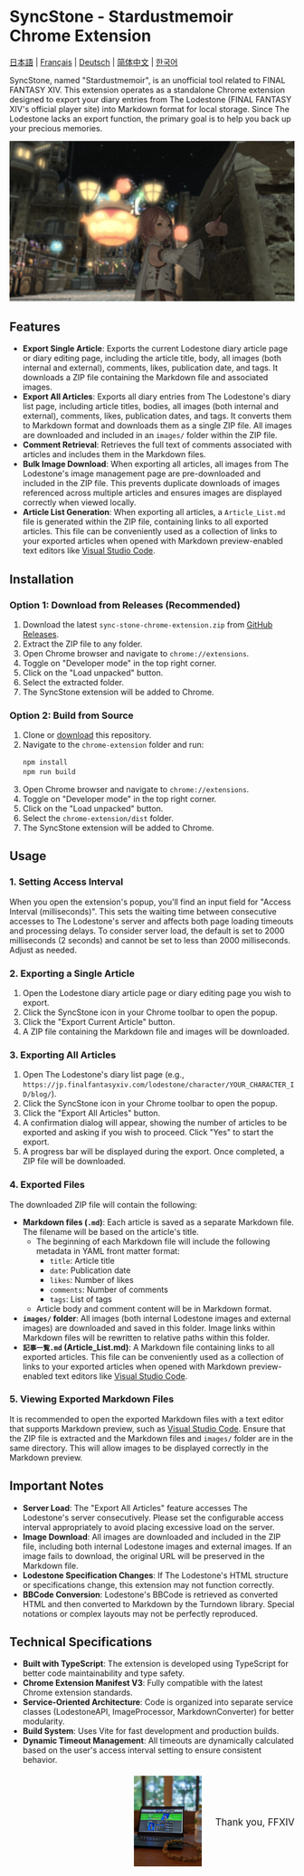 # SyncStone - Stardustmemoir Chrome Extension

[日本語](README_ja.md) | [Français](README_fr.md) | [Deutsch](README_de.md) | [简体中文](README_zh.md) | [한국어](README_ko.md)

SyncStone, named "Stardustmemoir", is an unofficial tool related to FINAL FANTASY XIV. This extension operates as a standalone Chrome extension designed to export your diary entries from The Lodestone (FINAL FANTASY XIV's official player site) into Markdown format for local storage. Since The Lodestone lacks an export function, the primary goal is to help you back up your precious memories.

<p align="center">
  <img src="28445b1c091759ab82531cc3a64b5ca7ced45c89.jpg" alt="kako-jun">
</p>

## Features

*   **Export Single Article**: Exports the current Lodestone diary article page or diary editing page, including the article title, body, all images (both internal and external), comments, likes, publication date, and tags. It downloads a ZIP file containing the Markdown file and associated images.
*   **Export All Articles**: Exports all diary entries from The Lodestone's diary list page, including article titles, bodies, all images (both internal and external), comments, likes, publication dates, and tags. It converts them to Markdown format and downloads them as a single ZIP file. All images are downloaded and included in an `images/` folder within the ZIP file.
*   **Comment Retrieval**: Retrieves the full text of comments associated with articles and includes them in the Markdown files.
*   **Bulk Image Download**: When exporting all articles, all images from The Lodestone's image management page are pre-downloaded and included in the ZIP file. This prevents duplicate downloads of images referenced across multiple articles and ensures images are displayed correctly when viewed locally.
*   **Article List Generation**: When exporting all articles, a `Article_List.md` file is generated within the ZIP file, containing links to all exported articles. This file can be conveniently used as a collection of links to your exported articles when opened with Markdown preview-enabled text editors like [Visual Studio Code](https://code.visualstudio.com/).

## Installation

### Option 1: Download from Releases (Recommended)
1.  Download the latest `sync-stone-chrome-extension.zip` from [GitHub Releases](https://github.com/kako-jun/sync-stone/releases).
2.  Extract the ZIP file to any folder.
3.  Open Chrome browser and navigate to `chrome://extensions`.
4.  Toggle on "Developer mode" in the top right corner.
5.  Click on the "Load unpacked" button.
6.  Select the extracted folder.
7.  The SyncStone extension will be added to Chrome.

### Option 2: Build from Source
1.  Clone or [download](https://github.com/kako-jun/sync-stone/archive/refs/heads/main.zip) this repository.
2.  Navigate to the `chrome-extension` folder and run:
    ```bash
    npm install
    npm run build
    ```
3.  Open Chrome browser and navigate to `chrome://extensions`.
4.  Toggle on "Developer mode" in the top right corner.
5.  Click on the "Load unpacked" button.
6.  Select the `chrome-extension/dist` folder.
7.  The SyncStone extension will be added to Chrome.

## Usage

### 1. Setting Access Interval

When you open the extension's popup, you'll find an input field for "Access Interval (milliseconds)". This sets the waiting time between consecutive accesses to The Lodestone's server and affects both page loading timeouts and processing delays. To consider server load, the default is set to 2000 milliseconds (2 seconds) and cannot be set to less than 2000 milliseconds. Adjust as needed.

### 2. Exporting a Single Article

1.  Open the Lodestone diary article page or diary editing page you wish to export.
2.  Click the SyncStone icon in your Chrome toolbar to open the popup.
3.  Click the "Export Current Article" button.
4.  A ZIP file containing the Markdown file and images will be downloaded.

### 3. Exporting All Articles

1.  Open The Lodestone's diary list page (e.g., `https://jp.finalfantasyxiv.com/lodestone/character/YOUR_CHARACTER_ID/blog/`).
2.  Click the SyncStone icon in your Chrome toolbar to open the popup.
3.  Click the "Export All Articles" button.
4.  A confirmation dialog will appear, showing the number of articles to be exported and asking if you wish to proceed. Click "Yes" to start the export.
5.  A progress bar will be displayed during the export. Once completed, a ZIP file will be downloaded.

### 4. Exported Files

The downloaded ZIP file will contain the following:

*   **Markdown files (`.md`)**: Each article is saved as a separate Markdown file. The filename will be based on the article's title.
    *   The beginning of each Markdown file will include the following metadata in YAML front matter format:
        *   `title`: Article title
        *   `date`: Publication date
        *   `likes`: Number of likes
        *   `comments`: Number of comments
        *   `tags`: List of tags
    *   Article body and comment content will be in Markdown format.
*   **`images/` folder**: All images (both internal Lodestone images and external images) are downloaded and saved in this folder. Image links within Markdown files will be rewritten to relative paths within this folder.
*   **`記事一覧.md` (Article_List.md)**: A Markdown file containing links to all exported articles. This file can be conveniently used as a collection of links to your exported articles when opened with Markdown preview-enabled text editors like [Visual Studio Code](https://code.visualstudio.com/).

### 5. Viewing Exported Markdown Files

It is recommended to open the exported Markdown files with a text editor that supports Markdown preview, such as [Visual Studio Code](https://code.visualstudio.com/). Ensure that the ZIP file is extracted and the Markdown files and `images/` folder are in the same directory. This will allow images to be displayed correctly in the Markdown preview.

## Important Notes

*   **Server Load**: The "Export All Articles" feature accesses The Lodestone's server consecutively. Please set the configurable access interval appropriately to avoid placing excessive load on the server.
*   **Image Download**: All images are downloaded and included in the ZIP file, including both internal Lodestone images and external images. If an image fails to download, the original URL will be preserved in the Markdown file.
*   **Lodestone Specification Changes**: If The Lodestone's HTML structure or specifications change, this extension may not function correctly.
*   **BBCode Conversion**: Lodestone's BBCode is retrieved as converted HTML and then converted to Markdown by the Turndown library. Special notations or complex layouts may not be perfectly reproduced.

## Technical Specifications

*   **Built with TypeScript**: The extension is developed using TypeScript for better code maintainability and type safety.
*   **Chrome Extension Manifest V3**: Fully compatible with the latest Chrome extension standards.
*   **Service-Oriented Architecture**: Code is organized into separate service classes (LodestoneAPI, ImageProcessor, MarkdownConverter) for better modularity.
*   **Build System**: Uses Vite for fast development and production builds.
*   **Dynamic Timeout Management**: All timeouts are dynamically calculated based on the user's access interval setting to ensure consistent behavior.

<div style="text-align: right; margin-top: 20px;">
  <div style="display: inline-block; vertical-align: middle; margin-right: 20px;">
    <img src="e6486e2b222ab797036f2c3b5bc9d4d850d052d9.jpg" alt="Thank you FFXIV" width="120">
  </div>
  <div style="display: inline-block; vertical-align: middle;">
    <p style="margin:0; padding:0; font-size:1.2em;">Thank you, FFXIV</p>
  </div>
</div>
